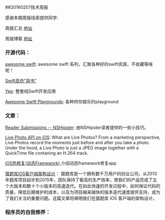 
##20160207技术周报

感谢本期周报线索提供同学: 

周报汇总 [地址](https://github.com/BaiduHiDeviOS/iOS-Tech-Weekly)

周报博客 [地址](http://baiduhidevios.github.io/)

### 开源代码：
[awesome swift](https://github.com/matteocrippa/awesome-swift): awesome swift 系列，汇聚各种好的swift资源，不收藏等啥呢！

[Swift高仿“简书”](https://github.com/Wl201314/MJianshu)

[Yep](https://github.com/CatchChat/Yep): 整套纯Swift开发应用

[Awesome Swift Playgrounds](https://github.com/uraimo/Awesome-Swift-Playgrounds): 各种供你娱乐的playground

### 文章：

[Reader Submissions -- NSHipster](http://nshipster.com/new-years-2016/):  由NSHipster读者提供的一些小技巧。

[Live Photo API on iOS](http://writings/live-photo-ios-api-overview/): What are Live Photos? From a marketing perspective, Live Photos record the moments just before and after you take a photo. Under the hood, a Live Photo is just a JPEG image together with a QuickTime file contaning an H.264 track.

[iOS热修复(动态Framework) ](http://www.finalshares.com/read-6951)介绍动态framework修复app

[猿题库iOS客户端架构设计](http://gracelancy.com/blog/2016/01/06/ape-ios-arch-design/)： 猿题库是一个拥有数千万用户的创业公司，从2013年题库项目起步到2015年，团队保持了极高的生产效率，使我们的产品完成了五个大版本和数十个小版本的高速迭代。在如此快速的开发过程中，如何保证代码的质量，降低后期维护的成本，以及为项目越来越快的版本迭代速度提供支持，成为了我们关注的重要问题。这篇文章将阐明我们在猿题库 iOS 客户端的架构设计。

### 程序员的自我修养：
